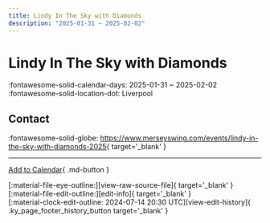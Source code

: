 ```yaml
---
title: Lindy In The Sky with Diamonds
description: "2025-01-31 ~ 2025-02-02"
---
```


# Lindy In The Sky with Diamonds 

:fontawesome-solid-calendar-days: 2025-01-31 ~ 2025-02-02  
:fontawesome-solid-location-dot: Liverpool  

## Contact

:fontawesome-solid-globe: <https://www.merseyswing.com/events/lindy-in-the-sky-with-diamonds-2025>{ target='_blank' }  

---

[Add to Calendar](https://swing.news/ics/en/2025/uk/lindy-in-the-sky-with-diamonds-2025.ics){ .md-button }

<div class="ky_page_footer" markdown>
<div class="ky_page_footer_trailing" markdown="span">
[:material-file-eye-outline:][view-raw-source-file]{ target='_blank' }
[:material-file-edit-outline:][edit-info]{ target='_blank' }
</div>
<div class="ky_page_footer_leading" markdown="span">
[:material-clock-edit-outline: 2024-07-14 20:30 UTC][view-edit-history]{ .ky_page_footer_history_button target='_blank' }
</div>
</div>

[view-raw-source-file]: https://github.com/swingdance/events/blob/main/2025/uk/lindy-in-the-sky-with-diamonds-2025.json "View Raw Source File"
[edit-info]: https://github.com/swingdance/events/issues/new?assignees=&labels=update+event&projects=&template=03-update_entity.yml&title=%5B2025%2Fuk%5D%20Lindy%20In%20The%20Sky%20with%20Diamonds&region=uk&year=2025&id=lindy-in-the-sky-with-diamonds-2025&name=Lindy%20In%20The%20Sky%20with%20Diamonds&org_id= "Edit Info"

[view-edit-history]: https://github.com/swingdance/events/commits/main/2025/uk/lindy-in-the-sky-with-diamonds-2025.json "View Edit History"
